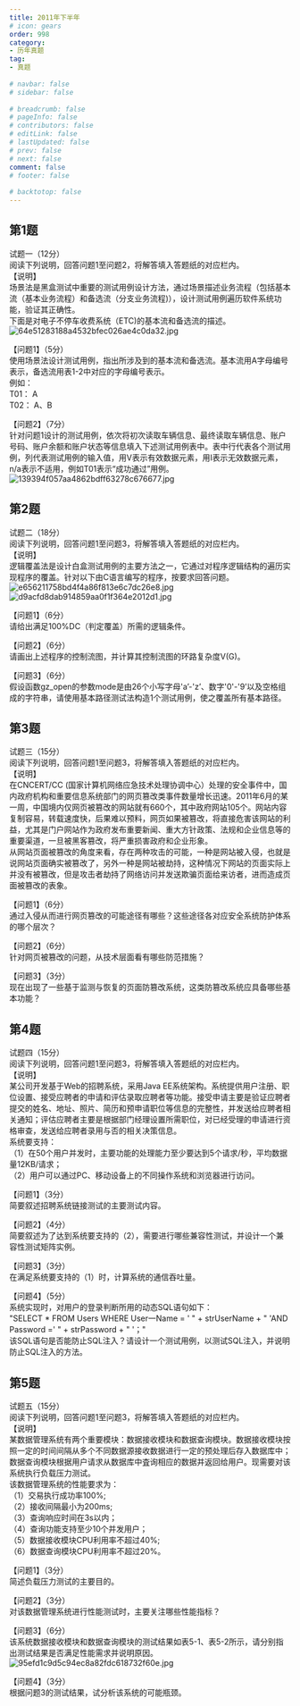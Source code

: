 ```yaml
---  
title: 2011年下半年  
# icon: gears  
order: 998  
category:  
- 历年真题  
tag:  
- 真题  
  
# navbar: false  
# sidebar: false  
  
# breadcrumb: false  
# pageInfo: false  
# contributors: false  
# editLink: false  
# lastUpdated: false  
# prev: false  
# next: false  
comment: false  
# footer: false  
  
# backtotop: false  
---  
```

## 第1题 ##

试题一（12分）  
阅读下列说明，回答问题1至问题2，将解答填入答题纸的对应栏内。  
【说明】  
场景法是黑盒测试中重要的测试用例设计方法，通过场景描述业务流程（包括基本流（基本业务流程）和备选流（分支业务流程)），设计测试用例遍历软件系统功能，验证其正确性。  
下面是对电子不停车收费系统（ETC)的基本流和备选流的描述。  
![64e51283188a4532bfec026ae4c0da32.jpg][]  
  
【问题1】（5分）  
使用场景法设计测试用例，指出所涉及到的基本流和备选流。基本流用A字母编号表示，备选流用表1-2中对应的字母编号表示。  
例如：  
T01： A  
T02： A、B  
  
【问题2】（7分）  
针对问题1设计的测试用例，依次将初次读取车辆信息、最终读取车辆信息、账户号码、账户余额和账户状态等信息填入下述测试用例表中。表中行代表各个测试用例，列代表测试用例的输入值，用V表示有效数据元素，用I表示无效数据元素，n/a表示不适用，例如T01表示“成功通过”用例。  
![139394f057aa4862bdff63278c676677.jpg][]  


## 第2题 ##

试题二（18分）  
阅读下列说明，回答问题1至问题3，将解答填入答题纸的对应栏内。  
【说明】  
逻辑覆盖法是设计白盒测试用例的主要方法之一，它通过对程序逻辑结构的遍历实现程序的覆盖。针对以下由C语言编写的程序，按要求回答问题。  
![e656211758bd4f4a86f813e6c7dc26e8.jpg][]  
![d9acfd8dab914859aa0f1f364e2012d1.jpg][]  
  
【问题1】（6分）  
请给出满足100%DC（判定覆盖）所需的逻辑条件。  
  
【问题2】（6分）  
请画出上述程序的控制流图，并计算其控制流图的环路复杂度V(G)。  
  
【问题3】（6分）  
假设函数gz\_open的参数mode是由26个小写字母'a’-'z’、数字'0'-'9’以及空格组成的字符串，请使用基本路径测试法构造1个测试用例，使之覆盖所有基本路径。  


## 第3题 ##

试题三（15分）  
阅读下列说明，回答问题1至问题3，将解答填入答题纸的对应栏内。  
【说明】  
在CNCERT/CC (国家计算机网络应急技术处理协调中心）处理的安全事件中，国内政府机构和重要信息系统部门的网页篡改类事件数量增长迅速。2011年6月的某一周，中国境内仅网页被篡改的网站就有660个，其中政府网站105个。网站内容复制容易，转载速度快，后果难以预料，网页如果被篡改，将直接危害该网站的利益，尤其是门户网站作为政府发布重要新闻、重大方针政策、法规和企业信息等的重要渠道，一旦被黑客篡改，将严重损害政府和企业形象。  
从网站页面被篡改的角度来看，存在两种攻击的可能，一种是网站被入侵，也就是说网站页面确实被篡改了，另外一种是网站被劫持，这种情况下网站的页面实际上并没有被篡改，但是攻击者劫持了网络访问并发送欺骗页面给来访者，进而造成页面被篡改的表象。  
  
【问题1】（6分）  
通过入侵从而进行网页篡改的可能途径有哪些？这些途径各对应安全系统防护体系的哪个层次？  
  
【问题2】（6分）  
针对网页被篡改的问题，从技术层面看有哪些防范措施？  
  
【问题3】（3分）  
现在出现了一些基于监测与恢复的页面防篡改系统，这类防篡改系统应具备哪些基本功能？  


## 第4题 ##

试题四（15分）  
阅读下列说明，回答问题1至问题3，将解答填入答题纸的对应栏内。  
【说明】  
某公司开发基于Web的招聘系统，采用Java EE系统架构。系统提供用户注册、职位设置、接受应聘者的申请和评估录取应聘者等功能。接受申请主要是验证应聘者提交的姓名、地址、照片、简历和预申请职位等信息的完整性，并发送给应聘者相关通知；评估应聘者主要是根据部门经理设置所需职位，对已经受理的申请进行资格审查，发送给应聘者录用与否的相关决策信息。  
系统要支持：  
（1）在50个用户并发时，主要功能的处理能力至少要达到5个请求/秒，平均数据量12KB/请求；  
（2）用户可以通过PC、移动设备上的不同操作系统和浏览器进行访问。  
  
【问题1】（3分）  
简要叙述招聘系统链接测试的主要测试内容。  
  
【问题2】（4分）  
简要叙述为了达到系统要支持的（2），需要进行哪些兼容性测试，并设计一个兼容性测试矩阵实例。  
  
【问题3】（3分）  
在满足系统要支持的（1）时，计算系统的通信吞吐量。  
  
【问题4】（5分）  
系统实现时，对用户的登录判断所用的动态SQL语句如下：  
"SELECT \* FROM Users WHERE User一Name = ' " + strUserName + " 'AND Password =' " + strPassword + " '；"  
该SQL语句是否能防止SQL注入？请设计一个测试用例，以测试SQL注入，并说明防止SQL注入的方法。  


## 第5题 ##

试题五（15分）  
阅读下列说明，回答问题1至问题3，将解答填入答题纸的对应栏内。  
【说明】  
某数据管理系统有两个重要模块：数据接收模块和数据查询模块。数据接收模块按照一定的时间间隔从多个不同数据源接收数据进行一定的预处理后存入数据库中；数据查询模块根据用户请求从数据库中査询相应的数据并返回给用户。现需要对该系统执行负载压力测试。  
该数据管理系统的性能要求为：  
（1）交易执行成功率100%;  
（2）接收间隔最小为200ms;  
（3）查询响应时间在3s以内；  
（4）查询功能支持至少10个并发用户；  
（5）数据接收模块CPU利用率不超过40%;  
（6）数据查询模块CPU利用率不超过20%。  
  
【问题1】（3分）  
简述负载压力测试的主要目的。  
  
【问题2】（3分）  
对该数据管理系统进行性能测试时，主要关注哪些性能指标？  
  
【问题3】（6分）  
该系统数据接收模块和数据查询模块的测试结果如表5-1、表5-2所示，请分别指出测试结果是否满足性能需求并说明原因。  
![95efd1c9d5c94ec8a82fdc618732f60e.jpg][]  
  
【问题4】（3分）  
根据问题3的测试结果，试分析该系统的可能瓶颈。  



[64e51283188a4532bfec026ae4c0da32.jpg]: https://www.xkxxkx.cn/file/exam/software/软件评测师/案例/第1题/64e51283188a4532bfec026ae4c0da32.jpg
[139394f057aa4862bdff63278c676677.jpg]: https://www.xkxxkx.cn/file/exam/software/软件评测师/案例/第1题/139394f057aa4862bdff63278c676677.jpg
[e656211758bd4f4a86f813e6c7dc26e8.jpg]: https://www.xkxxkx.cn/file/exam/software/软件评测师/案例/第2题/e656211758bd4f4a86f813e6c7dc26e8.jpg
[d9acfd8dab914859aa0f1f364e2012d1.jpg]: https://www.xkxxkx.cn/file/exam/software/软件评测师/案例/第2题/d9acfd8dab914859aa0f1f364e2012d1.jpg
[95efd1c9d5c94ec8a82fdc618732f60e.jpg]: https://www.xkxxkx.cn/file/exam/software/软件评测师/案例/第5题/95efd1c9d5c94ec8a82fdc618732f60e.jpg
